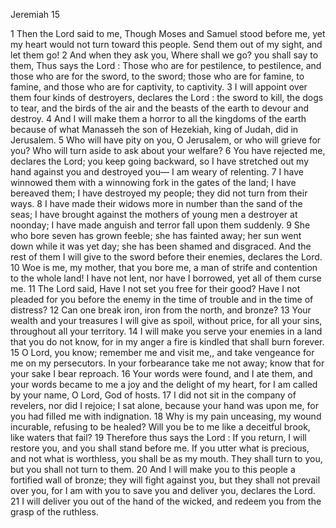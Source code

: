 Jeremiah 15

1	Then the Lord said to me, Though Moses and Samuel stood before me, yet my heart would not turn toward this people. Send them out of my sight, and let them go!
2	And when they ask you, Where shall we go? you shall say to them, Thus says the Lord : Those who are for pestilence, to pestilence, and those who are for the sword, to the sword; those who are for famine, to famine, and those who are for captivity, to captivity.
3	I will appoint over them four kinds of destroyers, declares the Lord : the sword to kill, the dogs to tear, and the birds of the air and the beasts of the earth to devour and destroy.
4	And I will make them a horror to all the kingdoms of the earth because of what Manasseh the son of Hezekiah, king of Judah, did in Jerusalem.
5	Who will have pity on you, O Jerusalem, or who will grieve for you? Who will turn aside to ask about your welfare?
6	You have rejected me, declares the Lord; you keep going backward, so I have stretched out my hand against you and destroyed you— I am weary of relenting.
7	I have winnowed them with a winnowing fork in the gates of the land; I have bereaved them; I have destroyed my people; they did not turn from their ways.
8	I have made their widows more in number than the sand of the seas; I have brought against the mothers of young men a destroyer at noonday; I have made anguish and terror fall upon them suddenly.
9	She who bore seven has grown feeble; she has fainted away; her sun went down while it was yet day; she has been shamed and disgraced. And the rest of them I will give to the sword before their enemies, declares the Lord.
10	Woe is me, my mother, that you bore me, a man of strife and contention to the whole land! I have not lent, nor have I borrowed, yet all of them curse me.
11	The Lord said, Have I not set you free for their good? Have I not pleaded for you before the enemy in the time of trouble and in the time of distress?
12	Can one break iron, iron from the north, and bronze?
13	Your wealth and your treasures I will give as spoil, without price, for all your sins, throughout all your territory.
14	I will make you serve your enemies in a land that you do not know, for in my anger a fire is kindled that shall burn forever.
15	O Lord, you know; remember me and visit me,, and take vengeance for me on my persecutors. In your forbearance take me not away; know that for your sake I bear reproach.
16	Your words were found, and I ate them, and your words became to me a joy and the delight of my heart, for I am called by your name, O Lord, God of hosts.
17	I did not sit in the company of revelers, nor did I rejoice; I sat alone, because your hand was upon me, for you had filled me with indignation.
18	Why is my pain unceasing, my wound incurable, refusing to be healed? Will you be to me like a deceitful brook, like waters that fail?
19	Therefore thus says the Lord : If you return, I will restore you, and you shall stand before me. If you utter what is precious, and not what is worthless, you shall be as my mouth. They shall turn to you, but you shall not turn to them.
20	And I will make you to this people a fortified wall of bronze; they will fight against you, but they shall not prevail over you, for I am with you to save you and deliver you, declares the Lord.
21	I will deliver you out of the hand of the wicked, and redeem you from the grasp of the ruthless.

